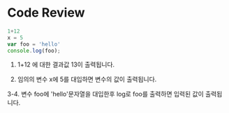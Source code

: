 # Code Review

```javascript
1+12
x = 5
var foo = 'hello'
console.log(foo);
```

1. 1+12 에 대한 결과값 13이 출력됩니다.

2. 임의의 변수 x에 5를 대입하면 변수의 값이 출력됩니다.

3-4. 변수 foo에 'hello'문자열을 대입한후 log로 foo를 출력하면 입력된 값이 출력됩니다.
